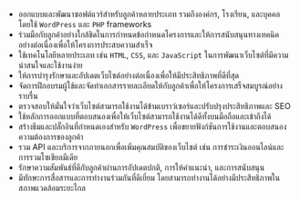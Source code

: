 - ออกแบบและพัฒนาซอฟต์แวร์สำหรับลูกค้าหลายประเภท รวมถึงองค์กร, โรงเรียน, และบุคคล โดยใช้ `WordPress` และ `PHP` frameworks  
- ร่วมมือกับลูกค้าอย่างใกล้ชิดในการกำหนดข้อกำหนดโครงการและให้การสนับสนุนทางเทคนิคอย่างต่อเนื่องเพื่อให้โครงการประสบความสำเร็จ  
- ใช้เทคโนโลยีหลายประเภท เช่น `HTML`, `CSS`, และ `JavaScript` ในการพัฒนาเว็บไซต์ที่มีความน่าสนใจและใช้งานง่าย  
- ให้การบำรุงรักษาและอัปเดตเว็บไซต์อย่างต่อเนื่องเพื่อให้มีประสิทธิภาพที่ดีที่สุด  
- จัดการฝึกอบรมผู้ใช้และจัดทำเอกสารรายละเอียดให้กับลูกค้าเพื่อให้โครงการเสร็จสมบูรณ์อย่างราบรื่น  
- ตรวจสอบให้มั่นใจว่าเว็บไซต์สามารถใช้งานได้ข้ามเบราว์เซอร์และปรับปรุงประสิทธิภาพและ SEO  
- ใช้หลักการออกแบบที่ตอบสนองเพื่อให้เว็บไซต์สามารถใช้งานได้ดีทั้งบนมือถือและเข้าถึงได้  
- สร้างธีมและปลั๊กอินที่กำหนดเองสำหรับ `WordPress` เพื่อขยายฟังก์ชันการใช้งานและตอบสนองความต้องการของลูกค้า  
- รวม API และบริการจากภายนอกเพื่อเพิ่มคุณสมบัติของเว็บไซต์ เช่น การชำระเงินออนไลน์และการรวมโซเชียลมีเดีย  
- รักษาความสัมพันธ์ที่ดีกับลูกค้าผ่านการอัปเดตปกติ, การให้คำแนะนำ, และการสนับสนุน  
- มีทักษะการสื่อสารและการทำงานร่วมกันที่ดีเยี่ยม โดยสามารถทำงานได้อย่างมีประสิทธิภาพในสภาพแวดล้อมระยะไกล  
